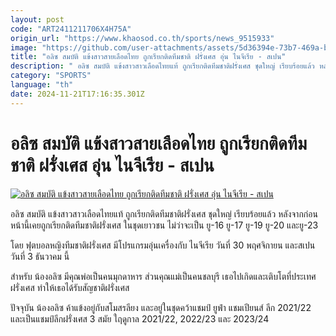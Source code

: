```yaml
---
layout: post
code: "ART2411211706X4H75A"
origin_url: "https://www.khaosod.co.th/sports/news_9515933"
image: "https://github.com/user-attachments/assets/5d36394e-73b7-469a-b9f0-c9649658ec90"
title: "อลิซ สมบัติ แข้งสาวสายเลือดไทย ถูกเรียกติดทีมชาติ ฝรั่งเศส อุ่น ไนจีเรีย - สเปน"
description: " อลิซ สมบัติ แข้งสาวสาวเลือดไทยแท้ ถูกเรียกติดทีมชาติฝรั่งเศส ชุดใหญ่ เรียบร้อยแล้ว หลังจากก่อนหน้านี้เคยถูกเรียกติดทีมชาติฝรั่งเศส ในชุดเยาวชน มาแล้ว"
category: "SPORTS"
language: "th"
date: 2024-11-21T17:16:35.301Z
---
```


# อลิซ สมบัติ แข้งสาวสายเลือดไทย ถูกเรียกติดทีมชาติ ฝรั่งเศส อุ่น ไนจีเรีย - สเปน

[![อลิซ สมบัติ แข้งสาวสายเลือดไทย ถูกเรียกติดทีมชาติ ฝรั่งเศส อุ่น ไนจีเรีย - สเปน](https://www.khaosod.co.th/wpapp/uploads/2024/11/S__113451408.jpg "อลิซ สมบัติ แข้งสาวสายเลือดไทย ถูกเรียกติดทีมชาติ ฝรั่งเศส อุ่น ไนจีเรีย - สเปน")](https://www.khaosod.co.th/wpapp/uploads/2024/11/S__113451408.jpg)

อลิซ สมบัติ แข้งสาวสาวเลือดไทยแท้ ถูกเรียกติดทีมชาติฝรั่งเศส ชุดใหญ่ เรียบร้อยแล้ว หลังจากก่อนหน้านี้เคยถูกเรียกติดทีมชาติฝรั่งเศส ในชุดเยาวชน ไม่ว่าจะเป็น ยู-16 ยู-17 ยู-19 ยู-20 และยู-23

โดย ฟุตบอลหญิงทีมชาติฝรั่งเศส มีโปรแกรมอุ่นเครื่องกับ ไนจีเรีย วันที่ 30 พฤศจิกายน และสเปน วันที่ 3 ธันวาคม นี้

สำหรับ น้องอลิซ มีคุณพ่อเป็นคนมุกดาหาร ส่วนคุณแม่เป็นคนชลบุรี เธอไปเกิดและเติบโตที่ประเทศฝรั่งเศส ทำให้เธอได้รับสัญชาติฝรั่งเศส

ปัจจุบัน น้องอลิซ ค้าแข้งอยู่กับสโมสรลียง และอยู่ในชุดคว้าแชมป์ ยูฟ่า แชมเปียนส์ ลีก 2021/22 และเป็นแชมป์ลีกฝรั่งเศส 3 สมัย ใฤดูกาล 2021/22, 2022/23 และ 2023/24